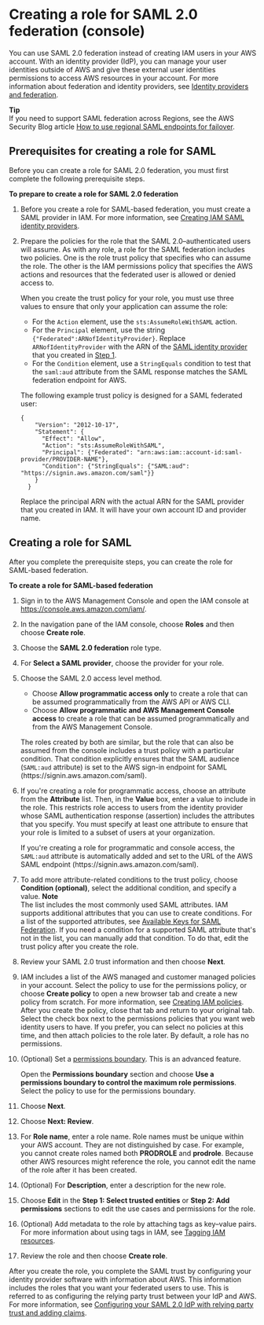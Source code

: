 # Creating a role for SAML 2\.0 federation \(console\)<a name="id_roles_create_for-idp_saml"></a>

 You can use SAML 2\.0 federation instead of creating IAM users in your AWS account\. With an identity provider \(IdP\), you can manage your user identities outside of AWS and give these external user identities permissions to access AWS resources in your account\. For more information about federation and identity providers, see [Identity providers and federation](id_roles_providers.md)\.

**Tip**  
If you need to support SAML federation across Regions, see the AWS Security Blog article [How to use regional SAML endpoints for failover](http://aws.amazon.com/blogs/security/how-to-use-regional-saml-endpoints-for-failover)\.

## Prerequisites for creating a role for SAML<a name="idp_saml_Prerequisites"></a>

Before you can create a role for SAML 2\.0 federation, you must first complete the following prerequisite steps\.<a name="saml-prereqs"></a>

**To prepare to create a role for SAML 2\.0 federation**

1. <a name="idpsamlstep1"></a>Before you create a role for SAML\-based federation, you must create a SAML provider in IAM\. For more information, see [Creating IAM SAML identity providers](id_roles_providers_create_saml.md)\.

1. Prepare the policies for the role that the SAML 2\.0–authenticated users will assume\. As with any role, a role for the SAML federation includes two policies\. One is the role trust policy that specifies who can assume the role\. The other is the IAM permissions policy that specifies the AWS actions and resources that the federated user is allowed or denied access to\.

   When you create the trust policy for your role, you must use three values to ensure that only your application can assume the role:
   + For the `Action` element, use the `sts:AssumeRoleWithSAML` action\.
   + For the `Principal` element, use the string `{"Federated":ARNofIdentityProvider}`\. Replace `ARNofIdentityProvider` with the ARN of the [SAML identity provider](id_roles_providers_saml.md) that you created in [Step 1](#idpsamlstep1)\.
   + For the `Condition` element, use a `StringEquals` condition to test that the `saml:aud` attribute from the SAML response matches the SAML federation endpoint for AWS\. 

   The following example trust policy is designed for a SAML federated user:

   ```
   {
       "Version": "2012-10-17",
       "Statement": {
         "Effect": "Allow",
         "Action": "sts:AssumeRoleWithSAML",
         "Principal": {"Federated": "arn:aws:iam::account-id:saml-provider/PROVIDER-NAME"},
         "Condition": {"StringEquals": {"SAML:aud": "https://signin.aws.amazon.com/saml"}}
       }
     }
   ```

   Replace the principal ARN with the actual ARN for the SAML provider that you created in IAM\. It will have your own account ID and provider name\. 

## Creating a role for SAML<a name="idp_saml_Create"></a>

After you complete the prerequisite steps, you can create the role for SAML\-based federation\. 

**To create a role for SAML\-based federation**

1. Sign in to the AWS Management Console and open the IAM console at [https://console\.aws\.amazon\.com/iam/](https://console.aws.amazon.com/iam/)\.

1. In the navigation pane of the IAM console, choose **Roles** and then choose **Create role**\.

1. Choose the **SAML 2\.0 federation** role type\.

1. For **Select a SAML provider**, choose the provider for your role\. 

1. Choose the SAML 2\.0 access level method\. 
   + Choose **Allow programmatic access only** to create a role that can be assumed programmatically from the AWS API or AWS CLI\.
   + Choose **Allow programmatic and AWS Management Console access** to create a role that can be assumed programmatically and from the AWS Management Console\.

   The roles created by both are similar, but the role that can also be assumed from the console includes a trust policy with a particular condition\. That condition explicitly ensures that the SAML audience \(`SAML:aud` attribute\) is set to the AWS sign\-in endpoint for SAML \(https://signin\.aws\.amazon\.com/saml\)\.

1. If you're creating a role for programmatic access, choose an attribute from the **Attribute** list\. Then, in the **Value** box, enter a value to include in the role\. This restricts role access to users from the identity provider whose SAML authentication response \(assertion\) includes the attributes that you specify\. You must specify at least one attribute to ensure that your role is limited to a subset of users at your organization\. 

   If you're creating a role for programmatic and console access, the `SAML:aud` attribute is automatically added and set to the URL of the AWS SAML endpoint \(https://signin\.aws\.amazon\.com/saml\)\. 

1. To add more attribute\-related conditions to the trust policy, choose **Condition \(optional\)**, select the additional condition, and specify a value\. 
**Note**  
The list includes the most commonly used SAML attributes\. IAM supports additional attributes that you can use to create conditions\. For a list of the supported attributes, see [Available Keys for SAML Federation](https://docs.aws.amazon.com/IAM/latest/UserGuide/reference_policies_iam-condition-keys.html#condition-keys-saml)\. If you need a condition for a supported SAML attribute that's not in the list, you can manually add that condition\. To do that, edit the trust policy after you create the role\.

1.  Review your SAML 2\.0 trust information and then choose **Next**\. 

1. IAM includes a list of the AWS managed and customer managed policies in your account\. Select the policy to use for the permissions policy, or choose **Create policy** to open a new browser tab and create a new policy from scratch\. For more information, see [Creating IAM policies](access_policies_create-console.md#access_policies_create-start)\. After you create the policy, close that tab and return to your original tab\. Select the check box next to the permissions policies that you want web identity users to have\. If you prefer, you can select no policies at this time, and then attach policies to the role later\. By default, a role has no permissions\.

1. \(Optional\) Set a [permissions boundary](access_policies_boundaries.md)\. This is an advanced feature\.

   Open the **Permissions boundary** section and choose **Use a permissions boundary to control the maximum role permissions**\. Select the policy to use for the permissions boundary\.

1. Choose **Next**\.

1. Choose **Next: Review**\.

1. For **Role name**, enter a role name\. Role names must be unique within your AWS account\. They are not distinguished by case\. For example, you cannot create roles named both **PRODROLE** and **prodrole**\. Because other AWS resources might reference the role, you cannot edit the name of the role after it has been created\. 

1. \(Optional\) For **Description**, enter a description for the new role\.

1. Choose **Edit** in the **Step 1: Select trusted entities** or **Step 2: Add permissions** sections to edit the use cases and permissions for the role\. 

1. \(Optional\) Add metadata to the role by attaching tags as key–value pairs\. For more information about using tags in IAM, see [Tagging IAM resources](id_tags.md)\.

1. Review the role and then choose **Create role**\.

After you create the role, you complete the SAML trust by configuring your identity provider software with information about AWS\. This information includes the roles that you want your federated users to use\. This is referred to as configuring the relying party trust between your IdP and AWS\. For more information, see [Configuring your SAML 2\.0 IdP with relying party trust and adding claims](id_roles_providers_create_saml_relying-party.md)\. 